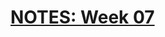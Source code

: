 # [NOTES: Week 07](https://github.com/benbrastmckie/ModalHistory?tab=readme-ov-file#week-07-perpetuity-principles)
